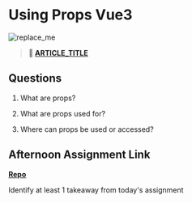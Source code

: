# Using Props Vue3

![replace_me](https://codeworks.blob.core.windows.net/public/assets/img/illustrations/placeholder.svg)

> **📖 [ARTICLE_TITLE](https://codeworksacademy.com/fs-student-guide/resources/wk1/REPLACE_ME/)**

## Questions

1. What are props?

2. What are props used for?

3. Where can props be used or accessed?

## Afternoon Assignment Link

**[Repo](https://github.com/{{ghname}}/<ASSIGNMENT_REPO>)**

Identify at least 1 takeaway from today's assignment
